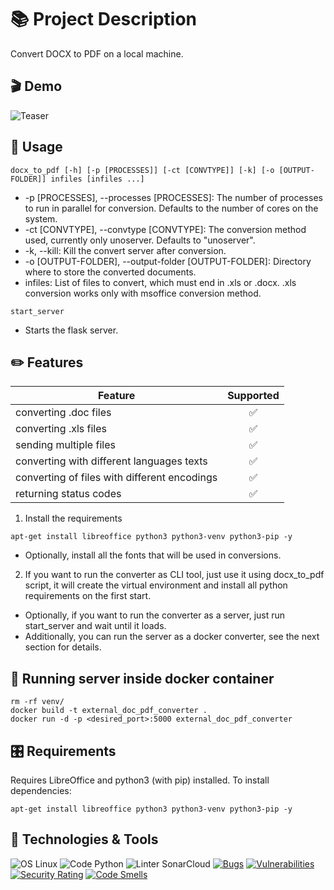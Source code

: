 # 📚 Project Description
Convert DOCX to PDF on a local machine.

## 🎬 Demo

![Teaser](https://imgur.com/LpGefCM.gif)

## 📝 Usage
    docx_to_pdf [-h] [-p [PROCESSES]] [-ct [CONVTYPE]] [-k] [-o [OUTPUT-FOLDER]] infiles [infiles ...]
- -p [PROCESSES], --processes [PROCESSES]: The number of processes to run in parallel for conversion. Defaults to the number of cores on the system.
- -ct [CONVTYPE], --convtype [CONVTYPE]: The conversion method used, currently only unoserver. Defaults to "unoserver".
- -k, --kill: Kill the convert server after conversion.
- -o [OUTPUT-FOLDER], --output-folder [OUTPUT-FOLDER]: Directory where to store the converted documents.
- infiles: List of files to convert, which must end in .xls or .docx. .xls conversion works only with msoffice conversion method.

```
start_server
```
 - Starts the flask server.

## ✏️ Features

| Feature                                      | Supported |
|----------------------------------------------|:---------:|
| converting .doc files                        |     ✅     |
| converting .xls files                        |     ✅     |
| sending multiple files                       |     ✅     |
| converting with different languages texts    |     ✅     |
| converting of files with different encodings |     ✅     |
| returning status codes                       |     ✅     |

1. Install the requirements
```
apt-get install libreoffice python3 python3-venv python3-pip -y
```
  * Optionally, install all the fonts that will be used in conversions.
2. If you want to run the converter as CLI tool, just use it using docx_to_pdf script, it will create the virtual environment and install all python requirements on the first start.
  * Optionally, if you want to run the converter as a server, just run start_server and wait until it loads.
  * Additionally, you can run the server as a docker converter, see the next section for details.

## 🐳 Running server inside docker container
    rm -rf venv/
    docker build -t external_doc_pdf_converter .
    docker run -d -p <desired_port>:5000 external_doc_pdf_converter

## 🎛️ Requirements
Requires LibreOffice and python3 (with pip) installed.
To install dependencies:
```
apt-get install libreoffice python3 python3-venv python3-pip -y
```
## 🔧 Technologies & Tools
![OS Linux](https://img.shields.io/badge/OS-Linux-informational?style=flat&logo=linux&logoColor=white&color=2bbc8a)
![Code Python](https://img.shields.io/badge/Code-Python-informational?style=flat&logo=Python&logoColor=white&color=2bbc8a)
![Linter SonarCloud](https://img.shields.io/badge/Linter-SonarCloud-informational?style=flat&logo=SonarCloud&logoColor=white&color=2bbc8a)
[![Bugs](https://sonarcloud.io/api/project_badges/measure?project=InnoSWP_External_Doc_Pdf_Converter&metric=bugs)](https://sonarcloud.io/summary/new_code?id=InnoSWP_External_Doc_Pdf_Converter)
[![Vulnerabilities](https://sonarcloud.io/api/project_badges/measure?project=InnoSWP_External_Doc_Pdf_Converter&metric=vulnerabilities)](https://sonarcloud.io/summary/new_code?id=InnoSWP_External_Doc_Pdf_Converter)
[![Security Rating](https://sonarcloud.io/api/project_badges/measure?project=InnoSWP_External_Doc_Pdf_Converter&metric=security_rating)](https://sonarcloud.io/summary/new_code?id=InnoSWP_External_Doc_Pdf_Converter)
[![Code Smells](https://sonarcloud.io/api/project_badges/measure?project=InnoSWP_External_Doc_Pdf_Converter&metric=code_smells)](https://sonarcloud.io/summary/new_code?id=InnoSWP_External_Doc_Pdf_Converter)
